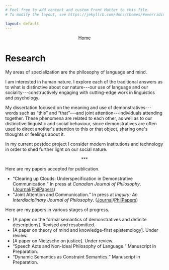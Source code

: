 ```yaml
---
# Feel free to add content and custom Front Matter to this file.
# To modify the layout, see https://jekyllrb.com/docs/themes/#overriding-theme-defaults

layout: default
---
```


<center><a href="/">Home</a></center>

# Research

My areas of specialization are the philosophy of language and mind.

I am interested in human nature. I explore each of the traditional answers as to what is distinctive about our nature---our use of language and our sociality---constructively engaging with cutting-edge work in linguistics and psychology.

My dissertation focused on the meaning and use of demonstratives---words such as <q>this</q> and <q>that</q>---and joint attention---individuals attending together. These phenomena are related to each other, as well as to our distinctive linguistic and social behaviour, since demonstratives are often used to direct another's attention to this or that object, sharing one's thoughts or feelings about it.

In my current postdoc project I consider modern institutions and technology in order to shed further light on our social nature.

<center>***</center>

Here are my papers accepted for publication.

* <q>Clearing up Clouds: Underspecification in Demonstrative Communication.</q> In press at *Canadian Journal of Philosophy*. (<a href="https://doi.org/10.1017/can.2023.26">Journal</a>/<a href="https://philpapers.org/rec/HARCUC">PhilPapers</a>)
* <q>Joint Attention and Communication.</q> In press at *Inquiry: An Interdisciplinary Journal of Philosophy*. (<a href="https://www.tandfonline.com/doi/abs/10.1080/0020174X.2022.2074101">Journal</a>/<a href="https://philpapers.org/rec/HARJAA-6">PhilPapers</a>)

Here are my papers in various stages of progress.

* [A paper on the formal semantics of demonstratives and definite descriptions]. Revised and resubmitted.
* [A paper on theory of mind and knowledge-first epistemology]. Under review.
* [A paper on Nietzsche on justice]. Under review.
* <q>Speech Acts and Non-Ideal Philosophy of Language.</q> Manuscript in Preparation.
* <q>Dynamic Semantics as Constraint Semantics.</q> Manuscript in Preparation.


